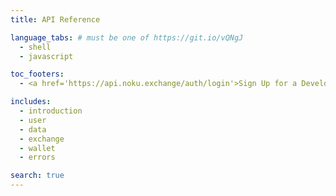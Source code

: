 ```yaml
---
title: API Reference

language_tabs: # must be one of https://git.io/vQNgJ
  - shell
  - javascript

toc_footers:
  - <a href='https://api.noku.exchange/auth/login'>Sign Up for a Developer Key</a>

includes:
  - introduction
  - user
  - data
  - exchange
  - wallet
  - errors

search: true
---
```

